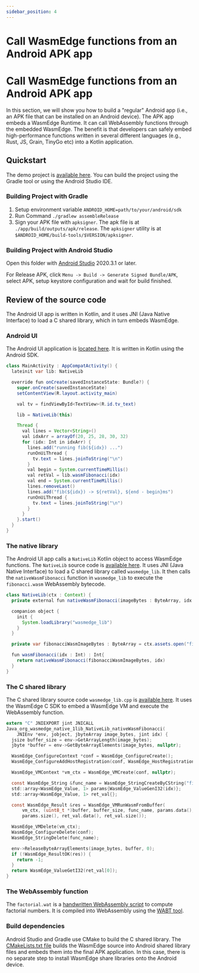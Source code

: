 ```yaml
---
sidebar_position: 4
---
```


# Call WasmEdge functions from an Android APK app

# Call WasmEdge functions from an Android APK app

In this section, we will show you how to build a "regular" Android app (i.e., an APK file that can be installed on an Android device). The APK app embeds a WasmEdge Runtime. It can call WebAssembly functions through the embedded WasmEdge. The benefit is that developers can safely embed high-performance functions written in several different languages (e.g., Rust, JS, Grain, TinyGo etc) into a Kotlin application.

## Quickstart

The demo project is [available here](https://github.com/WasmEdge/WasmEdge/tree/master/utils/android/app). You can build the project using the Gradle tool or using the Android Studio IDE.

### Building Project with Gradle

1. Setup environment variable `ANDROID_HOME=path/to/your/android/sdk`
2. Run Command `./gradlew assembleRelease`
3. Sign your APK file with `apksigner`. The apk file is at `./app/build/outputs/apk/release`. The `apksigner` utility is at `$ANDROID_HOME/build-tools/$VERSION/apksigner`.

### Building Project with Android Studio

Open this folder with [Android Studio](https://developer.android.com/studio) 2020.3.1 or later.

For Release APK, click `Menu -> Build -> Generate Signed Bundle/APK`, select APK, setup keystore configuration and wait for build finished.

## Review of the source code

The Android UI app is written in Kotlin, and it uses JNI (Java Native Interface) to load a C shared library, which in turn embeds WasmEdge.

### Android UI

The Android UI application is [located here](https://github.com/WasmEdge/WasmEdge/blob/master/utils/android/app/app/src/main/java/org/wasmedge/example_app/MainActivity.kt). It is written in Kotlin using the Android SDK.

```java
class MainActivity : AppCompatActivity() {
  lateinit var lib: NativeLib

  override fun onCreate(savedInstanceState: Bundle?) {
    super.onCreate(savedInstanceState)
    setContentView(R.layout.activity_main)

    val tv = findViewById<TextView>(R.id.tv_text)

    lib = NativeLib(this)

    Thread {
      val lines = Vector<String>()
      val idxArr = arrayOf(20, 25, 28, 30, 32)
      for (idx: Int in idxArr) {
        lines.add("running fib(${idx}) ...")
        runOnUiThread {
          tv.text = lines.joinToString("\n")
        }
        val begin = System.currentTimeMillis()
        val retVal = lib.wasmFibonacci(idx)
        val end = System.currentTimeMillis()
        lines.removeLast()
        lines.add("fib(${idx}) -> ${retVal}, ${end - begin}ms")
        runOnUiThread {
          tv.text = lines.joinToString("\n")
        }
      }
    }.start()
  }
}
```

### The native library

The Android UI app calls a `NativeLib` Kotlin object to access WasmEdge functions. The `NativeLib` source code is [available here](https://github.com/WasmEdge/WasmEdge/blob/master/utils/android/app/lib/src/main/java/org/wasmedge/native_lib/NativeLib.kt). It uses JNI (Java Native Interface) to load a C shared library called `wasmedge_lib`. It then calls the `nativeWasmFibonacci` function in `wasmedge_lib` to execute the `fibonacci.wasm` WebAssembly bytecode.

```java
class NativeLib(ctx : Context) {
  private external fun nativeWasmFibonacci(imageBytes : ByteArray, idx : Int ) : Int

  companion object {
    init {
      System.loadLibrary("wasmedge_lib")
    }
  }

  private var fibonacciWasmImageBytes : ByteArray = ctx.assets.open("fibonacci.wasm").readBytes()

  fun wasmFibonacci(idx : Int) : Int{
    return nativeWasmFibonacci(fibonacciWasmImageBytes, idx)
  }
}
```

### The C shared library

The C shared library source code `wasmedge_lib.cpp` is [available here](https://github.com/WasmEdge/WasmEdge/blob/master/utils/android/app/lib/src/main/cpp/wasmedge_lib.cpp). It uses the WasmEdge C SDK to embed a WasmEdge VM and execute the WebAssembly function.

```c
extern "C" JNIEXPORT jint JNICALL
Java_org_wasmedge_native_1lib_NativeLib_nativeWasmFibonacci(
    JNIEnv *env, jobject, jbyteArray image_bytes, jint idx) {
  jsize buffer_size = env->GetArrayLength(image_bytes);
  jbyte *buffer = env->GetByteArrayElements(image_bytes, nullptr);

  WasmEdge_ConfigureContext *conf = WasmEdge_ConfigureCreate();
  WasmEdge_ConfigureAddHostRegistration(conf, WasmEdge_HostRegistration_Wasi);

  WasmEdge_VMContext *vm_ctx = WasmEdge_VMCreate(conf, nullptr);

  const WasmEdge_String &func_name = WasmEdge_StringCreateByCString("fib");
  std::array<WasmEdge_Value, 1> params{WasmEdge_ValueGenI32(idx)};
  std::array<WasmEdge_Value, 1> ret_val{};

  const WasmEdge_Result &res = WasmEdge_VMRunWasmFromBuffer(
      vm_ctx, (uint8_t *)buffer, buffer_size, func_name, params.data(),
      params.size(), ret_val.data(), ret_val.size());

  WasmEdge_VMDelete(vm_ctx);
  WasmEdge_ConfigureDelete(conf);
  WasmEdge_StringDelete(func_name);

  env->ReleaseByteArrayElements(image_bytes, buffer, 0);
  if (!WasmEdge_ResultOK(res)) {
    return -1;
  }
  return WasmEdge_ValueGetI32(ret_val[0]);
}
```

### The WebAssembly function

The `factorial.wat` is a [handwritten WebAssembly script](https://github.com/WasmEdge/WasmEdge/blob/master/examples/wasm/fibonacci.wat) to compute factorial numbers. It is compiled into WebAssembly using the [WABT tool](https://github.com/WebAssembly/wabt).

### Build dependencies

Android Studio and Gradle use CMake to build the C shared library. The [CMakeLists.txt file](https://github.com/WasmEdge/WasmEdge/blob/master/utils/android/app/lib/src/main/cpp/CMakeLists.txt) builds the WasmEdge source into Android shared library files and embeds them into the final APK application. In this case, there is no separate step to install WasmEdge share libraries onto the Android device.
